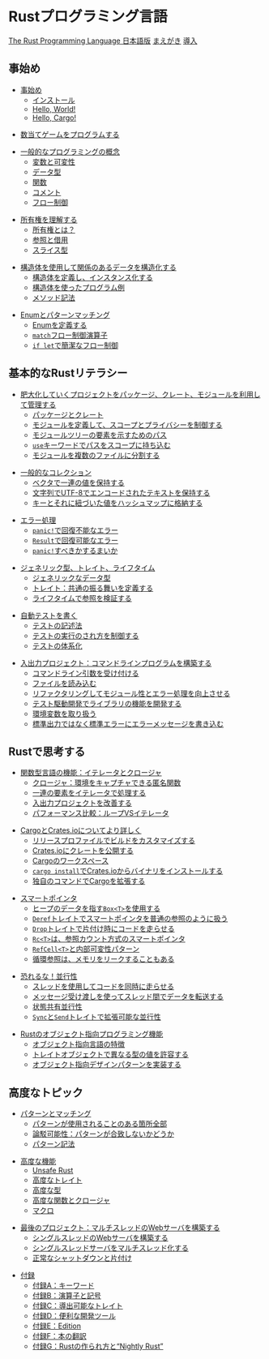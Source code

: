 <!--
# The Rust Programming Language
-->
# Rustプログラミング言語

<!--
[The Rust Programming Language](title-page.md)
[Foreword](foreword.md)
[Introduction](ch00-00-introduction.md)
-->
[The Rust Programming Language 日本語版](title-page.md)
[まえがき](foreword.md)
[導入](ch00-00-introduction.md)

<!--
## Getting started
-->
## 事始め

<!--
- [Getting Started](ch01-00-getting-started.md)
    - [Installation](ch01-01-installation.md)
    - [Hello, World!](ch01-02-hello-world.md)
    - [Hello, Cargo!](ch01-03-hello-cargo.md)
-->
- [事始め](ch01-00-getting-started.md)
    - [インストール](ch01-01-installation.md)
    - [Hello, World!](ch01-02-hello-world.md)
    - [Hello, Cargo!](ch01-03-hello-cargo.md)

<!--
- [Programming a Guessing Game](ch02-00-guessing-game-tutorial.md)
-->
- [数当てゲームをプログラムする](ch02-00-guessing-game-tutorial.md)

<!--
- [Common Programming Concepts](ch03-00-common-programming-concepts.md)
    - [Variables and Mutability](ch03-01-variables-and-mutability.md)
    - [Data Types](ch03-02-data-types.md)
    - [Functions](ch03-03-how-functions-work.md)
    - [Comments](ch03-04-comments.md)
    - [Control Flow](ch03-05-control-flow.md)
-->
- [一般的なプログラミングの概念](ch03-00-common-programming-concepts.md)
    - [変数と可変性](ch03-01-variables-and-mutability.md)
    - [データ型](ch03-02-data-types.md)
    - [関数](ch03-03-how-functions-work.md)
    - [コメント](ch03-04-comments.md)
    - [フロー制御](ch03-05-control-flow.md)

<!--
- [Understanding Ownership](ch04-00-understanding-ownership.md)
    - [What is Ownership?](ch04-01-what-is-ownership.md)
    - [References and Borrowing](ch04-02-references-and-borrowing.md)
    - [The Slice Type](ch04-03-slices.md)
-->
- [所有権を理解する](ch04-00-understanding-ownership.md)
    - [所有権とは？](ch04-01-what-is-ownership.md)
    - [参照と借用](ch04-02-references-and-borrowing.md)
    - [スライス型](ch04-03-slices.md)

<!--
- [Using Structs to Structure Related Data](ch05-00-structs.md)
    - [Defining and Instantiating Structs](ch05-01-defining-structs.md)
    - [An Example Program Using Structs](ch05-02-example-structs.md)
    - [Method Syntax](ch05-03-method-syntax.md)
-->
- [構造体を使用して関係のあるデータを構造化する](ch05-00-structs.md)
    - [構造体を定義し、インスタンス化する](ch05-01-defining-structs.md)
    - [構造体を使ったプログラム例](ch05-02-example-structs.md)
    - [メソッド記法](ch05-03-method-syntax.md)

<!--
- [Enums and Pattern Matching](ch06-00-enums.md)
    - [Defining an Enum](ch06-01-defining-an-enum.md)
    - [The `match` Control Flow Operator](ch06-02-match.md)
    - [Concise Control Flow with `if let`](ch06-03-if-let.md)
-->
- [Enumとパターンマッチング](ch06-00-enums.md)
    - [Enumを定義する](ch06-01-defining-an-enum.md)
    - [`match`フロー制御演算子](ch06-02-match.md)
    - [`if let`で簡潔なフロー制御](ch06-03-if-let.md)

<!--
## Basic Rust Literacy
-->
## 基本的なRustリテラシー

<!--
- [Managing Growing Projects with Packages, Crates, and Modules](ch07-00-managing-growing-projects-with-packages-crates-and-modules.md)
    - [Packages and Crates](ch07-01-packages-and-crates.md)
    - [Defining Modules to Control Scope and Privacy](ch07-02-defining-modules-to-control-scope-and-privacy.md)
    - [Paths for Referring to an Item in the Module Tree](ch07-03-paths-for-referring-to-an-item-in-the-module-tree.md)
    - [Bringing Paths Into Scope with the `use` Keyword](ch07-04-bringing-paths-into-scope-with-the-use-keyword.md)
    - [Separating Modules into Different Files](ch07-05-separating-modules-into-different-files.md)
-->
- [肥大化していくプロジェクトをパッケージ、クレート、モジュールを利用して管理する](ch07-00-managing-growing-projects-with-packages-crates-and-modules.md)
    - [パッケージとクレート](ch07-01-packages-and-crates.md)
    - [モジュールを定義して、スコープとプライバシーを制御する](ch07-02-defining-modules-to-control-scope-and-privacy.md)
    - [モジュールツリーの要素を示すためのパス](ch07-03-paths-for-referring-to-an-item-in-the-module-tree.md)
    - [`use`キーワードでパスをスコープに持ち込む](ch07-04-bringing-paths-into-scope-with-the-use-keyword.md)
    - [モジュールを複数のファイルに分割する](ch07-05-separating-modules-into-different-files.md)

<!--
- [Common Collections](ch08-00-common-collections.md)
    - [Storing Lists of Values with Vectors](ch08-01-vectors.md)
    - [Storing UTF-8 Encoded Text with Strings](ch08-02-strings.md)
    - [Storing Keys with Associated Values in Hash Maps](ch08-03-hash-maps.md)
-->
- [一般的なコレクション](ch08-00-common-collections.md)
    - [ベクタで一連の値を保持する](ch08-01-vectors.md)
    - [文字列でUTF-8でエンコードされたテキストを保持する](ch08-02-strings.md)
    - [キーとそれに紐づいた値をハッシュマップに格納する](ch08-03-hash-maps.md)

<!--
- [Error Handling](ch09-00-error-handling.md)
    - [Unrecoverable Errors with `panic!`](ch09-01-unrecoverable-errors-with-panic.md)
    - [Recoverable Errors with `Result`](ch09-02-recoverable-errors-with-result.md)
    - [To `panic!` or Not To `panic!`](ch09-03-to-panic-or-not-to-panic.md)
-->
- [エラー処理](ch09-00-error-handling.md)
    - [`panic!`で回復不能なエラー](ch09-01-unrecoverable-errors-with-panic.md)
    - [`Result`で回復可能なエラー](ch09-02-recoverable-errors-with-result.md)
    - [`panic!`すべきかするまいか](ch09-03-to-panic-or-not-to-panic.md)

<!--
- [Generic Types, Traits, and Lifetimes](ch10-00-generics.md)
    - [Generic Data Types](ch10-01-syntax.md)
    - [Traits: Defining Shared Behavior](ch10-02-traits.md)
    - [Validating References with Lifetimes](ch10-03-lifetime-syntax.md)
-->
- [ジェネリック型、トレイト、ライフタイム](ch10-00-generics.md)
    - [ジェネリックなデータ型](ch10-01-syntax.md)
    - [トレイト：共通の振る舞いを定義する](ch10-02-traits.md)
    - [ライフタイムで参照を検証する](ch10-03-lifetime-syntax.md)

<!--
- [Writing Automated Tests](ch11-00-testing.md)
    - [How to Write Tests](ch11-01-writing-tests.md)
    - [Controlling How Tests Are Run](ch11-02-running-tests.md)
    - [Test Organization](ch11-03-test-organization.md)
-->
- [自動テストを書く](ch11-00-testing.md)
    - [テストの記述法](ch11-01-writing-tests.md)
    - [テストの実行のされ方を制御する](ch11-02-running-tests.md)
    - [テストの体系化](ch11-03-test-organization.md)

<!--
- [An I/O Project: Building a Command Line Program](ch12-00-an-io-project.md)
    - [Accepting Command Line Arguments](ch12-01-accepting-command-line-arguments.md)
    - [Reading a File](ch12-02-reading-a-file.md)
    - [Refactoring to Improve Modularity and Error Handling](ch12-03-improving-error-handling-and-modularity.md)
    - [Developing the Library’s Functionality with Test Driven Development](ch12-04-testing-the-librarys-functionality.md)
    - [Working with Environment Variables](ch12-05-working-with-environment-variables.md)
    - [Writing Error Messages to Standard Error Instead of Standard Output](ch12-06-writing-to-stderr-instead-of-stdout.md)
-->
- [入出力プロジェクト：コマンドラインプログラムを構築する](ch12-00-an-io-project.md)
    - [コマンドライン引数を受け付ける](ch12-01-accepting-command-line-arguments.md)
    - [ファイルを読み込む](ch12-02-reading-a-file.md)
    - [リファクタリングしてモジュール性とエラー処理を向上させる](ch12-03-improving-error-handling-and-modularity.md)
    - [テスト駆動開発でライブラリの機能を開発する](ch12-04-testing-the-librarys-functionality.md)
    - [環境変数を取り扱う](ch12-05-working-with-environment-variables.md)
    - [標準出力ではなく標準エラーにエラーメッセージを書き込む](ch12-06-writing-to-stderr-instead-of-stdout.md)

<!--
## Thinking in Rust
-->
## Rustで思考する

<!--
- [Functional Language Features: Iterators and Closures](ch13-00-functional-features.md)
    - [Closures: Anonymous Functions that Can Capture Their Environment](ch13-01-closures.md)
    - [Processing a Series of Items with Iterators](ch13-02-iterators.md)
    - [Improving Our I/O Project](ch13-03-improving-our-io-project.md)
    - [Comparing Performance: Loops vs. Iterators](ch13-04-performance.md)
-->
- [関数型言語の機能：イテレータとクロージャ](ch13-00-functional-features.md)
    - [クロージャ：環境をキャプチャできる匿名関数](ch13-01-closures.md)
    - [一連の要素をイテレータで処理する](ch13-02-iterators.md)
    - [入出力プロジェクトを改善する](ch13-03-improving-our-io-project.md)
    - [パフォーマンス比較：ループVSイテレータ](ch13-04-performance.md)

<!--
- [More about Cargo and Crates.io](ch14-00-more-about-cargo.md)
    - [Customizing Builds with Release Profiles](ch14-01-release-profiles.md)
    - [Publishing a Crate to Crates.io](ch14-02-publishing-to-crates-io.md)
    - [Cargo Workspaces](ch14-03-cargo-workspaces.md)
    - [Installing Binaries from Crates.io with `cargo install`](ch14-04-installing-binaries.md)
    - [Extending Cargo with Custom Commands](ch14-05-extending-cargo.md)
-->
- [CargoとCrates.ioについてより詳しく](ch14-00-more-about-cargo.md)
    - [リリースプロファイルでビルドをカスタマイズする](ch14-01-release-profiles.md)
    - [Crates.ioにクレートを公開する](ch14-02-publishing-to-crates-io.md)
    - [Cargoのワークスペース](ch14-03-cargo-workspaces.md)
    - [`cargo install`でCrates.ioからバイナリをインストールする](ch14-04-installing-binaries.md)
    - [独自のコマンドでCargoを拡張する](ch14-05-extending-cargo.md)

<!--
- [Smart Pointers](ch15-00-smart-pointers.md)
    - [Using `Box<T>` to Point to Data on the Heap](ch15-01-box.md)
    - [Treating Smart Pointers Like Regular References with the `Deref` Trait](ch15-02-deref.md)
    - [Running Code on Cleanup with the `Drop` Trait](ch15-03-drop.md)
    - [`Rc<T>`, the Reference Counted Smart Pointer](ch15-04-rc.md)
    - [`RefCell<T>` and the Interior Mutability Pattern](ch15-05-interior-mutability.md)
    - [Reference Cycles Can Leak Memory](ch15-06-reference-cycles.md)
-->
- [スマートポインタ](ch15-00-smart-pointers.md)
    - [ヒープのデータを指す`Box<T>`を使用する](ch15-01-box.md)
    - [`Deref`トレイトでスマートポインタを普通の参照のように扱う](ch15-02-deref.md)
    - [`Drop`トレイトで片付け時にコードを走らせる](ch15-03-drop.md)
    - [`Rc<T>`は、参照カウント方式のスマートポインタ](ch15-04-rc.md)
    - [`RefCell<T>`と内部可変性パターン](ch15-05-interior-mutability.md)
    - [循環参照は、メモリをリークすることもある](ch15-06-reference-cycles.md)

<!--
- [Fearless Concurrency](ch16-00-concurrency.md)
    - [Using Threads to Run Code Simultaneously](ch16-01-threads.md)
    - [Using Message Passing to Transfer Data Between Threads](ch16-02-message-passing.md)
    - [Shared-State Concurrency](ch16-03-shared-state.md)
    - [Extensible Concurrency with the `Sync` and `Send` Traits](ch16-04-extensible-concurrency-sync-and-send.md)
-->
- [恐れるな！並行性](ch16-00-concurrency.md)
    - [スレッドを使用してコードを同時に走らせる](ch16-01-threads.md)
    - [メッセージ受け渡しを使ってスレッド間でデータを転送する](ch16-02-message-passing.md)
    - [状態共有並行性](ch16-03-shared-state.md)
    - [`Sync`と`Send`トレイトで拡張可能な並行性](ch16-04-extensible-concurrency-sync-and-send.md)

<!--
- [Object Oriented Programming Features of Rust](ch17-00-oop.md)
    - [Characteristics of Object-Oriented Languages](ch17-01-what-is-oo.md)
    - [Using Trait Objects That Allow for Values of Different Types](ch17-02-trait-objects.md)
    - [Implementing an Object-Oriented Design Pattern](ch17-03-oo-design-patterns.md)
-->
- [Rustのオブジェクト指向プログラミング機能](ch17-00-oop.md)
    - [オブジェクト指向言語の特徴](ch17-01-what-is-oo.md)
    - [トレイトオブジェクトで異なる型の値を許容する](ch17-02-trait-objects.md)
    - [オブジェクト指向デザインパターンを実装する](ch17-03-oo-design-patterns.md)

<!--
## Advanced Topics
-->
## 高度なトピック

<!--
- [Patterns and Matching](ch18-00-patterns.md)
    - [All the Places Patterns Can Be Used](ch18-01-all-the-places-for-patterns.md)
    - [Refutability: Whether a Pattern Might Fail to Match](ch18-02-refutability.md)
    - [Pattern Syntax](ch18-03-pattern-syntax.md)
-->
- [パターンとマッチング](ch18-00-patterns.md)
    - [パターンが使用されることのある箇所全部](ch18-01-all-the-places-for-patterns.md)
    - [論駁可能性：パターンが合致しないかどうか](ch18-02-refutability.md)
    - [パターン記法](ch18-03-pattern-syntax.md)

<!--
- [Advanced Features](ch19-00-advanced-features.md)
    - [Unsafe Rust](ch19-01-unsafe-rust.md)
    - [Advanced Traits](ch19-03-advanced-traits.md)
    - [Advanced Types](ch19-04-advanced-types.md)
    - [Advanced Functions and Closures](ch19-05-advanced-functions-and-closures.md)
    - [Macros](ch19-06-macros.md)
-->
- [高度な機能](ch19-00-advanced-features.md)
    - [Unsafe Rust](ch19-01-unsafe-rust.md)
    - [高度なトレイト](ch19-03-advanced-traits.md)
    - [高度な型](ch19-04-advanced-types.md)
    - [高度な関数とクロージャ](ch19-05-advanced-functions-and-closures.md)
    - [マクロ](ch19-06-macros.md)

<!--
- [Final Project: Building a Multithreaded Web Server](ch20-00-final-project-a-web-server.md)
    - [Building a Single-Threaded Web Server](ch20-01-single-threaded.md)
    - [Turning Our Single-Threaded Server into a Multithreaded Server](ch20-02-multithreaded.md)
    - [Graceful Shutdown and Cleanup](ch20-03-graceful-shutdown-and-cleanup.md)
-->
- [最後のプロジェクト：マルチスレッドのWebサーバを構築する](ch20-00-final-project-a-web-server.md)
    - [シングルスレッドのWebサーバを構築する](ch20-01-single-threaded.md)
    - [シングルスレッドサーバをマルチスレッド化する](ch20-02-multithreaded.md)
    - [正常なシャットダウンと片付け](ch20-03-graceful-shutdown-and-cleanup.md)

<!--
- [Appendix](appendix-00.md)
    - [A - Keywords](appendix-01-keywords.md)
    - [B - Operators and Symbols](appendix-02-operators.md)
    - [C - Derivable Traits](appendix-03-derivable-traits.md)
    - [D - Useful Development Tools](appendix-04-useful-development-tools.md)
    - [E - Editions](appendix-05-editions.md)
    - [F - Translations of the Book](appendix-06-translation.md)
    - [G - How Rust is Made and “Nightly Rust”](appendix-07-nightly-rust.md)
-->
- [付録](appendix-00.md)
    - [付録A：キーワード](appendix-01-keywords.md)
    - [付録B：演算子と記号](appendix-02-operators.md)
    - [付録C：導出可能なトレイト](appendix-03-derivable-traits.md)
    - [付録D：便利な開発ツール](appendix-04-useful-development-tools.md)
    - [付録E：Edition](appendix-05-editions.md)
    - [付録F：本の翻訳](appendix-06-translation.md)
    - [付録G：Rustの作られ方と“Nightly Rust”](appendix-07-nightly-rust.md)
